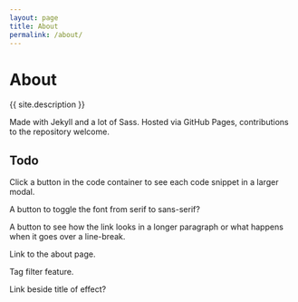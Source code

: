 ```yaml
---
layout: page
title: About
permalink: /about/
---
```


# About

{{ site.description }}

Made with Jekyll and a lot of Sass. Hosted via GitHub Pages, contributions to the repository welcome.

## Todo
Click a button in the code container to see each code snippet in a larger modal.

A button to toggle the font from serif to sans-serif?

A button to see how the link looks in a longer paragraph or what happens when it goes over a line-break.

Link to the about page.

Tag filter feature.

Link beside title of effect?